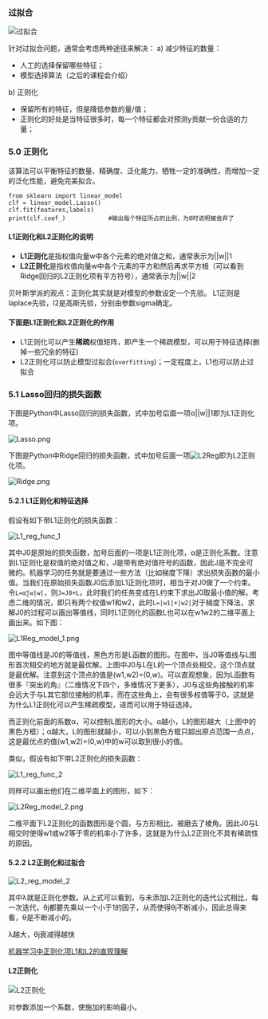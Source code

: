 ﻿### 过拟合
![过拟合](https://pic4.zhimg.com/v2-62b74afd353d7fdaf9c8d6b20d38d3e1_r.jpg)

针对过拟合问题，通常会考虑两种途径来解决：
a) 减少特征的数量：
- 人工的选择保留哪些特征；
- 模型选择算法（之后的课程会介绍）

b) 正则化
- 保留所有的特征，但是降低参数的量/值；
- 正则化的好处是当特征很多时，每一个特征都会对预测y贡献一份合适的力量；

### 5.0 正则化
该算法可以平衡特征的数量、精确度、泛化能力，牺牲一定的准确性，而增加一定的泛化性能，避免完美拟合。

```
from sklearn import linear_model
clf = linear_model.Lasso()
clf.fit(features,labels)
print(clf.coef_)            #输出每个特征所占的比例，为0时说明被舍弃了
```

#### L1正则化和L2正则化的说明

- **L1正则化**是指权值向量w中各个元素的绝对值之和，通常表示为||w||1
- **L2正则化**是指权值向量w中各个元素的平方和然后再求平方根（可以看到Ridge回归的L2正则化项有平方符号），通常表示为||w||2

贝叶斯学派的观点：正则化其实就是对模型的参数设定一个先验。
L1正则是laplace先验，l2是高斯先验，分别由参数sigma确定。

#### 下面是L1正则化和L2正则化的作用

- L1正则化可以产生**稀疏**权值矩阵，即产生一个稀疏模型，可以用于特征选择(删掉一些冗余的特征)
- L2正则化可以防止模型过拟合(`overfitting`)；一定程度上，L1也可以防止过拟合

### 5.1 Lasso回归的损失函数
下图是Python中Lasso回归的损失函数，式中加号后面一项α||w||1即为L1正则化项。

![Lasso.png](https://i.imgur.com/mnBUkTZ.png)

下图是Python中Ridge回归的损失函数，式中加号后面一项![L2Reg](https://i.imgur.com/PhdhMdR.png)即为L2正则化项。

![Ridge.png](https://i.imgur.com/IvfSwSP.png)


#### 5.2.1 L1正则化和特征选择
假设有如下带L1正则化的损失函数： 

![L1_reg_func_1](https://i.imgur.com/DPdbKJv.png)

其中J0是原始的损失函数，加号后面的一项是L1正则化项，α是正则化系数。注意到L1正则化是权值的绝对值之和，J是带有绝对值符号的函数，因此J是不完全可微的。机器学习的任务就是要通过一些方法（比如梯度下降）求出损失函数的最小值。当我们在原始损失函数J0后添加L1正则化项时，相当于对J0做了一个约束。令`L=α∑w|w|`，则`J=J0+L`，此时我们的任务变成在L约束下求出J0取最小值的解。考虑二维的情况，即只有两个权值w1和w2，此时`L=|w1|+|w2|`对于梯度下降法，求解J0的过程可以画出等值线，同时L1正则化的函数L也可以在w1w2的二维平面上画出来。如下图：

![L1Reg_model_1.png](https://i.imgur.com/sHE39w4.png)

图中等值线是J0的等值线，黑色方形是L函数的图形。在图中，当J0等值线与L图形首次相交的地方就是最优解。上图中J0与L在L的一个顶点处相交，这个顶点就是最优解。注意到这个顶点的值是(w1,w2)=(0,w)。可以直观想象，因为L函数有很多『突出的角』（二维情况下四个，多维情况下更多），J0与这些角接触的机率会远大于与L其它部位接触的机率，而在这些角上，会有很多权值等于0，这就是为什么L1正则化可以产生稀疏模型，进而可以用于特征选择。

而正则化前面的系数α，可以控制L图形的大小。α越小，L的图形越大（上图中的黑色方框）；α越大，L的图形就越小，可以小到黑色方框只超出原点范围一点点，这是最优点的值(w1,w2)=(0,w)中的w可以取到很小的值。

类似，假设有如下带L2正则化的损失函数： 

![L1_reg_func_2](https://i.imgur.com/SPrjJvh.png)

同样可以画出他们在二维平面上的图形，如下：

![L2Reg_model_2.png](https://i.imgur.com/LFVWAkg.png)

二维平面下L2正则化的函数图形是个圆，与方形相比，被磨去了棱角。因此J0与L相交时使得w1或w2等于零的机率小了许多，这就是为什么L2正则化不具有稀疏性的原因。

#### 5.2.2 L2正则化和过拟合

![L2_reg_model_2](https://i.imgur.com/RyXIsIW.png)

其中λ就是正则化参数。从上式可以看到，与未添加L2正则化的迭代公式相比，每一次迭代，θj都要先乘以一个小于1的因子，从而使得θj不断减小，因此总得来看，θ是不断减小的。

λ越大，θj衰减得越快

[机器学习中正则化项L1和L2的直观理解](https://blog.csdn.net/jinping_shi/article/details/52433975)

#### L2正则化
![L2正则化](http://52opencourse.com/?qa=blob&qa_blobid=14870802024620705686)

对参数添加一个系数，使施加的影响最小。

